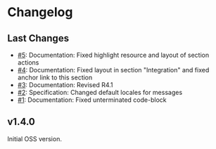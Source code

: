 # Changelog

## Last Changes

- [#5](https://github.com/LaxarJS/ax-media-widget/5): Documentation: Fixed highlight resource and layout of section actions
- [#4](https://github.com/LaxarJS/ax-media-widget/4): Documentation: Fixed layout in section "Integration" and fixed anchor link to this section
- [#3](https://github.com/LaxarJS/ax-media-widget/3): Documentation: Revised R4.1
- [#2](https://github.com/LaxarJS/ax-media-widget/2): Specification: Changed default locales for messages
- [#1](https://github.com/LaxarJS/ax-media-widget/1): Documentation: Fixed unterminated code-block


## v1.4.0

Initial OSS version.
